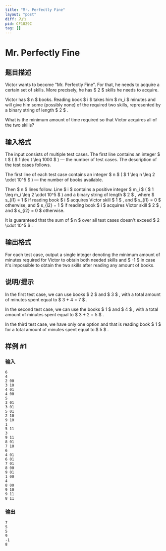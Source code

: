 ```yaml
---
title: "Mr. Perfectly Fine"
layout: "post"
diff: 入门
pid: CF1829C
tag: []
---
```


# Mr. Perfectly Fine

## 题目描述

Victor wants to become "Mr. Perfectly Fine". For that, he needs to acquire a certain set of skills. More precisely, he has $ 2 $ skills he needs to acquire.

Victor has $ n $ books. Reading book $ i $ takes him $ m_i $ minutes and will give him some (possibly none) of the required two skills, represented by a binary string of length $ 2 $ .

What is the minimum amount of time required so that Victor acquires all of the two skills?

## 输入格式

The input consists of multiple test cases. The first line contains an integer $ t $ ( $ 1 \leq t \leq 1000 $ ) — the number of test cases. The description of the test cases follows.

The first line of each test case contains an integer $ n $ ( $ 1 \leq n \leq 2 \cdot 10^5 $ ) — the number of books available.

Then $ n $ lines follow. Line $ i $ contains a positive integer $ m_i $ ( $ 1 \leq m_i \leq 2 \cdot 10^5 $ ) and a binary string of length $ 2 $ , where $ s_{i1} = 1 $ if reading book $ i $ acquires Victor skill $ 1 $ , and $ s_{i1} = 0 $ otherwise, and $ s_{i2} = 1 $ if reading book $ i $ acquires Victor skill $ 2 $ , and $ s_{i2} = 0 $ otherwise.

It is guaranteed that the sum of $ n $ over all test cases doesn't exceed $ 2 \cdot 10^5 $ .

## 输出格式

For each test case, output a single integer denoting the minimum amount of minutes required for Victor to obtain both needed skills and $ -1 $ in case it's impossible to obtain the two skills after reading any amount of books.

## 说明/提示

In the first test case, we can use books $ 2 $ and $ 3 $ , with a total amount of minutes spent equal to $ 3 + 4 = 7 $ .

In the second test case, we can use the books $ 1 $ and $ 4 $ , with a total amount of minutes spent equal to $ 3 + 2 = 5 $ .

In the third test case, we have only one option and that is reading book $ 1 $ for a total amount of minutes spent equal to $ 5 $ .

## 样例 #1

### 输入

```
6
4
2 00
3 10
4 01
4 00
5
3 01
3 01
5 01
2 10
9 10
1
5 11
3
9 11
8 01
7 10
6
4 01
6 01
7 01
8 00
9 01
1 00
4
8 00
9 10
9 11
8 11
```

### 输出

```
7
5
5
9
-1
8
```

